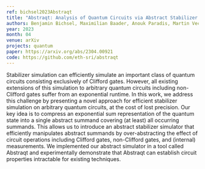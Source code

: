 ```yaml
---
ref: bichsel2023Abstraqt
title: "Abstraqt: Analysis of Quantum Circuits via Abstract Stabilizer Simulation"
authors: Benjamin Bichsel, Maximilian Baader, Anouk Paradis, Martin Vechev
year: 2023
month: 04
venue: arXiv
projects: quantum
paper: https://arxiv.org/abs/2304.00921
code: https://github.com/eth-sri/abstraqt
---
```


Stabilizer simulation can efficiently simulate an important class of quantum circuits consisting exclusively of Clifford gates. However, all existing extensions of this simulation to arbitrary quantum circuits including non-Clifford gates suffer from an exponential runtime.
In this work, we address this challenge by presenting a novel approach for efficient stabilizer simulation on arbitrary quantum circuits, at the cost of lost precision. Our key idea is to compress an exponential sum representation of the quantum state into a single abstract summand covering (at least) all occurring summands. This allows us to introduce an abstract stabilizer simulator that efficiently manipulates abstract summands by over-abstracting the effect of circuit operations including Clifford gates, non-Clifford gates, and (internal) measurements.
We implemented our abstract simulator in a tool called Abstraqt and experimentally demonstrate that Abstraqt can establish circuit properties intractable for existing techniques. 

